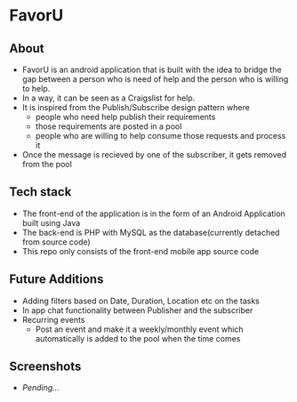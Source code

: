 # FavorU

## About
* FavorU is an android application that is built with the idea to bridge the gap between a person who is need of help and the person who is willing to help. 
* In a way, it can be seen as a Craigslist for help.
* It is inspired from the Publish/Subscribe design pattern where
  - people who need help publish their requirements 
  - those requirements are posted in a pool
  - people who are willing to help consume those requests and process it
* Once the message is recieved by one of the subscriber, it gets removed from the pool 
  
  
## Tech stack
* The front-end of the application is in the form of an Android Application built using Java
* The back-end is PHP with MySQL as the database(currently detached from source code)
* This repo only consists of the front-end mobile app source code


## Future Additions
* Adding filters based on Date, Duration, Location etc on the tasks
* In app chat functionality between Publisher and the subscriber
* Recurring events
  * Post an event and make it a weekly/monthly event which automatically is added to the pool when the time comes


## Screenshots
* _Pending..._

 
 
